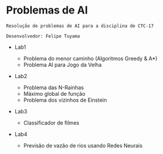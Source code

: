 # Problemas de AI 

	Resolução de problemas de AI para a disciplina de CTC-17
	
	Desenvolvedor: Felipe Tuyama

* Lab1
	* Problema do menor caminho (Algoritmos Greedy & A*)
	* Problema AI para Jogo da Velha

* Lab2
	* Problema das N-Rainhas
	* Máximo global de função
	* Problema dos vizinhos de Einstein

* Lab3
	* Classificador de filmes

* Lab4
	* Previsão de vazão de rios usando Redes Neurais